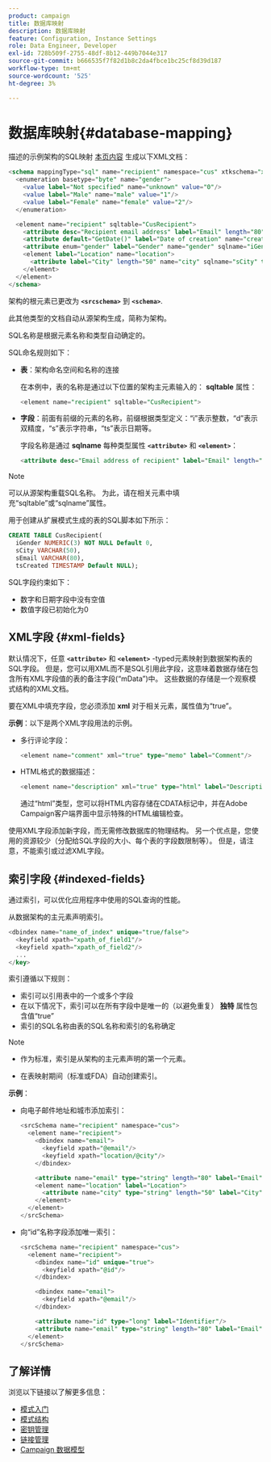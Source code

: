 ```yaml
---
product: campaign
title: 数据库映射
description: 数据库映射
feature: Configuration, Instance Settings
role: Data Engineer, Developer
exl-id: 728b509f-2755-48df-8b12-449b7044e317
source-git-commit: b666535f7f82d1b8c2da4fbce1bc25cf8d39d187
workflow-type: tm+mt
source-wordcount: '525'
ht-degree: 3%

---
```


# 数据库映射{#database-mapping}

描述的示例架构的SQL映射 [本页内容](schema-structure.md) 生成以下XML文档：

```sql
<schema mappingType="sql" name="recipient" namespace="cus" xtkschema="xtk:schema">
  <enumeration basetype="byte" name="gender">    
    <value label="Not specified" name="unknown" value="0"/>    
    <value label="Male" name="male" value="1"/>    
    <value label="Female" name="female" value="2"/> 
  </enumeration>  

  <element name="recipient" sqltable="CusRecipient">    
    <attribute desc="Recipient email address" label="Email" length="80" name="email" sqlname="sEmail" type="string"/>    
    <attribute default="GetDate()" label="Date of creation" name="created" sqlname="tsCreated" type="datetime"/>    
    <attribute enum="gender" label="Gender" name="gender" sqlname="iGender" type="byte"/>    
    <element label="Location" name="location">      
      <attribute label="City" length="50" name="city" sqlname="sCity" type="string" userEnum="city"/>    
    </element>  
  </element>
</schema>
```

架构的根元素已更改为 **`<srcschema>`** 到 **`<schema>`**.

此其他类型的文档自动从源架构生成，简称为架构。

SQL名称是根据元素名称和类型自动确定的。

SQL命名规则如下：

* **表**：架构命名空间和名称的连接

  在本例中，表的名称是通过以下位置的架构主元素输入的： **sqltable** 属性：

  ```sql
  <element name="recipient" sqltable="CusRecipient">
  ```

* **字段**：前面有前缀的元素的名称，前缀根据类型定义：“i”表示整数，“d”表示双精度，“s”表示字符串，“ts”表示日期等。

  字段名称是通过 **sqlname** 每种类型属性 **`<attribute>`** 和 **`<element>`**：

  ```sql
  <attribute desc="Email address of recipient" label="Email" length="80" name="email" sqlname="sEmail" type="string"/> 
  ```

>[!NOTE]
>
>可以从源架构重载SQL名称。 为此，请在相关元素中填充“sqltable”或“sqlname”属性。

用于创建从扩展模式生成的表的SQL脚本如下所示：

```sql
CREATE TABLE CusRecipient(
  iGender NUMERIC(3) NOT NULL Default 0,   
  sCity VARCHAR(50),   
  sEmail VARCHAR(80),
  tsCreated TIMESTAMP Default NULL);
```

SQL字段约束如下：

* 数字和日期字段中没有空值
* 数值字段已初始化为0

## XML字段 {#xml-fields}

默认情况下，任意  **`<attribute>`** 和 **`<element>`** -typed元素映射到数据架构表的SQL字段。 但是，您可以用XML而不是SQL引用此字段，这意味着数据存储在包含所有XML字段值的表的备注字段(“mData”)中。 这些数据的存储是一个观察模式结构的XML文档。

要在XML中填充字段，您必须添加 **xml** 对于相关元素，属性值为“true”。

**示例**：以下是两个XML字段用法的示例。

* 多行评论字段：

  ```sql
  <element name="comment" xml="true" type="memo" label="Comment"/>
  ```

* HTML格式的数据描述：

  ```sql
  <element name="description" xml="true" type="html" label="Description"/>
  ```

  通过“html”类型，您可以将HTML内容存储在CDATA标记中，并在Adobe Campaign客户端界面中显示特殊的HTML编辑检查。

使用XML字段添加新字段，而无需修改数据库的物理结构。 另一个优点是，您使用的资源较少（分配给SQL字段的大小、每个表的字段数限制等）。 但是，请注意，不能索引或过滤XML字段。

## 索引字段 {#indexed-fields}

通过索引，可以优化应用程序中使用的SQL查询的性能。

从数据架构的主元素声明索引。

```sql
<dbindex name="name_of_index" unique="true/false">
  <keyfield xpath="xpath_of_field1"/>
  <keyfield xpath="xpath_of_field2"/>
  ...
</key>
```

索引遵循以下规则：

* 索引可以引用表中的一个或多个字段
* 在以下情况下，索引可以在所有字段中是唯一的（以避免重复） **独特** 属性包含值“true”
* 索引的SQL名称由表的SQL名称和索引的名称确定

>[!NOTE]
>
>* 作为标准，索引是从架构的主元素声明的第一个元素。
>
>* 在表映射期间（标准或FDA）自动创建索引。

**示例**：

* 向电子邮件地址和城市添加索引：

  ```sql
  <srcSchema name="recipient" namespace="cus">
    <element name="recipient">
      <dbindex name="email">
        <keyfield xpath="@email"/> 
        <keyfield xpath="location/@city"/> 
      </dbindex>
  
      <attribute name="email" type="string" length="80" label="Email" desc="Email address of recipient"/>
      <element name="location" label="Location">
        <attribute name="city" type="string" length="50" label="City" userEnum="city"/>
      </element>
    </element>
  </srcSchema>
  ```

* 向“id”名称字段添加唯一索引：

  ```sql
  <srcSchema name="recipient" namespace="cus">
    <element name="recipient">
      <dbindex name="id" unique="true">
        <keyfield xpath="@id"/> 
      </dbindex>
  
      <dbindex name="email">
        <keyfield xpath="@email"/> 
      </dbindex>
  
      <attribute name="id" type="long" label="Identifier"/>
      <attribute name="email" type="string" length="80" label="Email" desc="Email address of recipient"/>
    </element>
  </srcSchema>
  ```

## 了解详情

浏览以下链接以了解更多信息：

* [模式入门](about-schema-reference.md)
* [模式结构](schema-structure.md)
* [密钥管理](database-keys.md)
* [链接管理](database-links.md)
* [Campaign 数据模型](about-data-model.md)